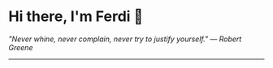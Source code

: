 <h1>Hi there, I'm Ferdi 👋</h1>

<p><em>
  "Never whine, never complain, never try to justify yourself." — Robert Greene
</em></p>

---
